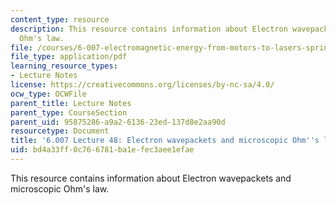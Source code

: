 ```yaml
---
content_type: resource
description: This resource contains information about Electron wavepackets and microscopic
  Ohm's law.
file: /courses/6-007-electromagnetic-energy-from-motors-to-lasers-spring-2011/bd4a33ff0c766781ba1efec3aee1efae_MIT6_007S11_lec48.pdf
file_type: application/pdf
learning_resource_types:
- Lecture Notes
license: https://creativecommons.org/licenses/by-nc-sa/4.0/
ocw_type: OCWFile
parent_title: Lecture Notes
parent_type: CourseSection
parent_uid: 95875286-a9a2-6136-23ed-137d8e2aa90d
resourcetype: Document
title: '6.007 Lecture 48: Electron wavepackets and microscopic Ohm''s law'
uid: bd4a33ff-0c76-6781-ba1e-fec3aee1efae
---
```

This resource contains information about Electron wavepackets and microscopic Ohm's law.